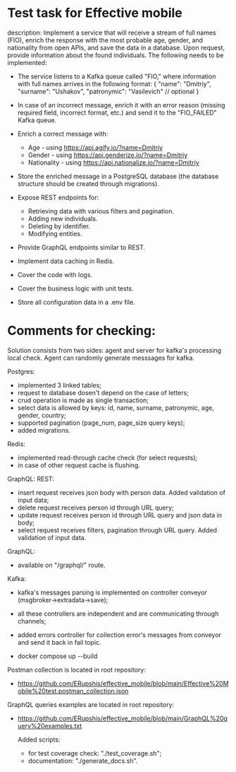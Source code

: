 # Test task for Effective mobile
description:
Implement a service that will receive a stream of full names (FIO), enrich the response with the most probable age, gender, and nationality from open APIs, 
and save the data in a database. Upon request, provide information about the found individuals. The following needs to be implemented:
  - The service listens to a Kafka queue called "FIO," where information with full names arrives in the following format:
      {
        "name": "Dmitriy",
        "surname": "Ushakov",
        "patronymic": "Vasilevich" // optional
      }
  - In case of an incorrect message, enrich it with an error reason (missing required field, incorrect format, etc.) and send it to the "FIO_FAILED" Kafka queue.
  - Enrich a correct message with:
      - Age - using https://api.agify.io/?name=Dmitriy
      - Gender - using https://api.genderize.io/?name=Dmitriy
      - Nationality - using https://api.nationalize.io/?name=Dmitriy
  - Store the enriched message in a PostgreSQL database (the database structure should be created through migrations).

  - Expose REST endpoints for:
      - Retrieving data with various filters and pagination.
      - Adding new individuals.
      - Deleting by identifier.
      - Modifying entities.
  - Provide GraphQL endpoints similar to REST.
  - Implement data caching in Redis.
  - Cover the code with logs.
  - Cover the business logic with unit tests.
  - Store all configuration data in a .env file.


# Comments for checking:
Solution consists from two sides: agent and server for kafka's processing local check.
Agent can randomly generate messsages for kafka.

Postgres:
  - implemented 3 linked tables;
  - request to database dosen't depend on the case of letters;
  - crud operation is made as single transaction;
  - select data is allowed by keys: id, name, surname, patronymic, age, gender, country;
  - supported pagination (page_num, page_size query keys);
  - added migrations.

Redis:
  - implemented read-through cache check (for select requests);
  - in case of other request cache is flushing.

GraphQL: REST:
  - insert request receives json body with person data. Added validation of input data;
  - delete request receives person id through URL query;
  - update request receives person id through URL query and json data in body;
  - select request receives filters, pagination through URL query. Added validation of input data.

GraphQL:
  - available on "/graphql/" route.

Kafka:
  - kafka's messages parsing is implemented on controller conveyor (msgbroker->extradata->save);
  - all these controllers are independent and are communicating through channels;
  - added errors controller for collection error's messages from conveyor and send it back in fail topic.
 
  - docker compose up --build

Postman collection is located in root repository:
- https://github.com/ERupshis/effective_mobile/blob/main/Effective%20Mobile%20test.postman_collection.json

GraphQL queries examples are located in root repository:
- https://github.com/ERupshis/effective_mobile/blob/main/GraphQL%20query%20examples.txt

  Added scripts:
    - for test coverage check: "./test_coverage.sh";
    - documentation: "./generate_docs.sh".
